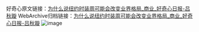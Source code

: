 好奇心原文链接：[为什么说纽约时装周可能会改变业界格局_商业_好奇心日报-吕秋璇](https://www.qdaily.com/articles/5976.html)
WebArchive归档链接：[为什么说纽约时装周可能会改变业界格局_商业_好奇心日报-吕秋璇](http://web.archive.org/web/20190623165745/https://www.qdaily.com/articles/5976.html)
![image](http://ww3.sinaimg.cn/large/007d5XDply1g3w9c9kdscj30u03hhkjl)